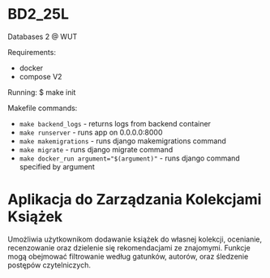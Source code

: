 # BD2_25L
Databases 2 @ WUT

Requirements:
  - docker
  - compose V2

Running:
  $ make init

Makefile commands:
  - `make backend_logs` - returns logs from backend container
  - `make runserver` - runs app on 0.0.0.0:8000
  - `make makemigrations` - runs django makemigrations command
  - `make migrate` - runs django migrate command
  - `make docker_run argument="$(argument)"` - runs django command specified by argument

# Aplikacja do Zarządzania Kolekcjami Książek
Umożliwia użytkownikom dodawanie książek do własnej kolekcji, ocenianie, recenzowanie oraz dzielenie się rekomendacjami ze znajomymi. Funkcje mogą obejmować filtrowanie według gatunków, autorów, oraz śledzenie postępów czytelniczych.
